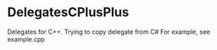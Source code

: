 # DelegatesCPlusPlus
Delegates for C++. Trying to copy delegate from C#
For example, see example.cpp
